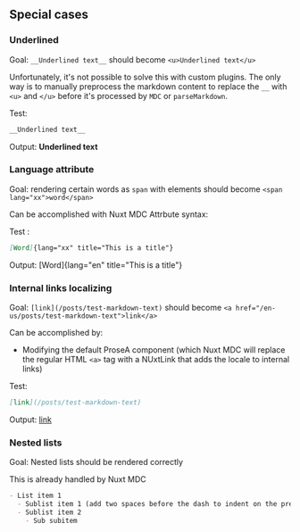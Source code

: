 ## Special cases

### Underlined

Goal: `__Underlined text__` should become `<u>Underlined text</u>`

Unfortunately, it's not possible to solve this with custom plugins.
The only way is to manually preprocess the markdown content to replace the `__` with `<u>` and `</u>` before it's processed by `MDC` or `parseMarkdown`.

Test:

```md
__Underlined text__
```
Output: __Underlined text__

### Language attribute

Goal: rendering certain words as `span` with elements should become `<span lang="xx">word</span>`

Can be accomplished with Nuxt MDC Attrbute syntax:

Test :

```md
[Word]{lang="xx" title="This is a title"}
```

Output: [Word]{lang="en" title="This is a title"}

### Internal links localizing

Goal: `[link](/posts/test-markdown-text)` should become `<a href="/en-us/posts/test-markdown-text">link</a>`

Can be accomplished by:

- Modifying the default ProseA component (which Nuxt MDC will replace the regular HTML `<a>` tag with a NUxtLink that adds the locale to internal links)

Test:

```md
[link](/posts/test-markdown-text)
```

Output: [link](/posts/test-markdown-text)

### Nested lists

Goal: Nested lists should be rendered correctly

This is already handled by Nuxt MDC

```md
- List item 1
  - Sublist item 1 (add two spaces before the dash to indent on the previous line)
  - Sublist item 2
    - Sub subitem
```
